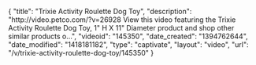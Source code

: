 {
    "title": "Trixie Activity Roulette Dog Toy",
    "description": "http:\/\/video.petco.com\/?v=26928 View this video featuring the Trixie Activity Roulette Dog Toy, 1\" H X 11\" Diameter product and shop other similar products o...",
    "videoid": "145350",
    "date_created": "1394762644",
    "date_modified": "1418181182",
    "type": "captivate",
    "layout": "video",
    "url": "\/v\/trixie-activity-roulette-dog-toy\/145350"
}